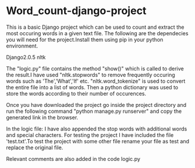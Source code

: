 # Word_count-django-project

This is a basic Django project which can be used to count and extract the most occuring words in a given text file.
The following are the dependecies you will need for the project.Install them using pip in your python environment.


Django2.0.5
nltk


The "logic.py" file contains the method "show()" which is called to derive the result.I have used "nltk.stopwords" to remove frequently occuring words such as 'The','What','If' etc.
"nltk.word_tokenize" is used to convert the entire file into a list of words.
Then a python dictionary was used to store the words according to their number of occurences.

Once you have downloaded the project go inside the project directory and run the following command "python manage.py runserver" and copy the generated link in the browser.


In the logic file:
I have also appended the stop words with additional words and special characters.
For testing the project I have included the file 'test.txt'.To test the project with some other file rename your file as test and replace the original file.

Relevant comments are also added in the code logic.py
